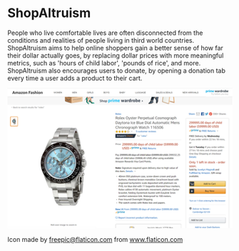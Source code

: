 # ShopAltruism

People who live comfortable lives are often disconnected from the conditions and realities of people living in third
world countries. ShopAltruism aims to help online shoppers gain a better sense of how far their dollar actually goes,
by replacing dollar prices with more meaningful metrics, such as 'hours of child labor', 'pounds of rice', and more.
ShopAltruism also encourages users to donate, by opening a donation tab every time a user adds a product to their cart.

![Screenshot](https://github.com/stevenkokada/dubhacks2k18/blob/master/demoimg/childlaborexample.png)

Icon made by freepic@flaticon.com from www.flaticon.com 
